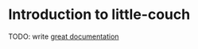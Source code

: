 # Introduction to little-couch

TODO: write [great documentation](http://jacobian.org/writing/great-documentation/what-to-write/)
